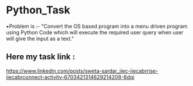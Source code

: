 # Python_Task

▪️Problem is :- "Convert the OS based program into a menu driven program using Python Code which will execute the required user query when user will give the input as a text."

## Here my task link :
https://www.linkedin.com/posts/sweta-sardar_iiec-iiecabrrise-iiecabrconnect-activity-6703421314629214208-6dqj
